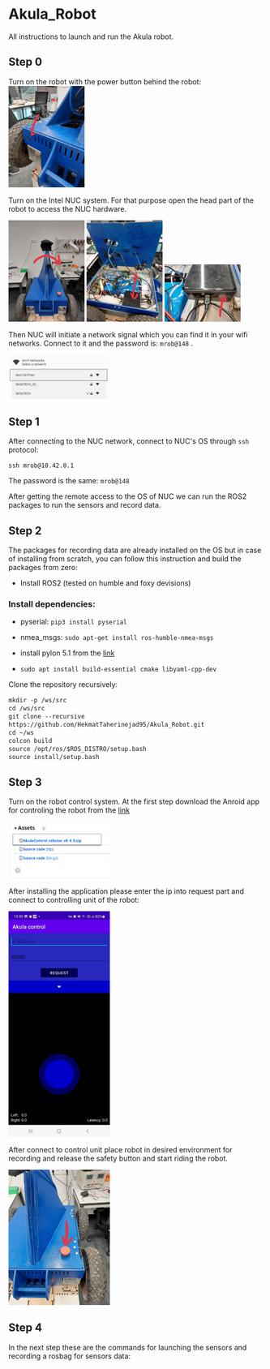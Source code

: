 # Akula_Robot
All instructions to launch and run the Akula robot. 

## Step 0
Turn on the robot with the power button behind the robot:
<img src="images/photo1689693344.jpeg" width="150"/>

Turn on the Intel NUC system. For that purpose open the head part of the robot to access the NUC hardware. 

<img src="images/photo1689680093.jpeg" width="150"/>
<img src="images/photo1689680112.jpeg" width="150"/>
<img src="images/photo1689680170.jpeg" width="150"/>

Then NUC will initiate a network signal which you can find it in your wifi networks. Connect to it and the password is:  ``` mrob@148 ``` .

<img src="images/Screenshot from 2023-07-18 14-31-40.png" width="200"/>

## Step 1

After connecting to the NUC network, connect to NUC's OS through ``` ssh ``` protocol: 

```
ssh mrob@10.42.0.1
```

The password is the same: ``` mrob@148 ```

After getting the remote access to the OS of NUC we can run the ROS2 packages to run the sensors and record data. 

## Step 2

The packages for recording data are already installed on the OS but in case of installing from scratch, you can follow this instruction and build the packages from zero: 

* Install ROS2 (tested on humble and foxy devisions)

### Install dependencies:
- pyserial: `pip3 install pyserial`
- nmea_msgs: `sudo apt-get install ros-humble-nmea-msgs`
- install pylon 5.1 from the [link](https://www.baslerweb.com/en/downloads/software-downloads/pylon-5-1-0-linux-x86-64-bit-debian/)

- ``` sudo apt install build-essential cmake libyaml-cpp-dev ```

Clone the repository recursively:

```
mkdir -p /ws/src
cd /ws/src
git clone --recursive https://github.com/HekmatTaherinejad95/Akula_Robot.git
cd ~/ws
colcon build
source /opt/ros/$ROS_DISTRO/setup.bash
source install/setup.bash
```

## Step 3

Turn on the robot control system. At the first step download the Anroid app for controling the robot from the [link](https://github.com/MobileRoboticsSkoltech/AkulaControl/releases/tag/v0.4.0)

<img src="images/Screenshot from 2023-07-18 15-26-42.png" width="200"/>

After installing the application please enter the ip into request part and connect to controlling unit of the robot: 

<img src="images/photo1689683444.jpeg" width="200"/>

After connect to control unit place robot in desired environment for recording and release the safety button and start riding the robot.

<img src="images/photo1689680056.jpeg" width="200"/>

## Step 4
 In the next step these are the commands for launching the sensors and recording a rosbag for sensors data:






